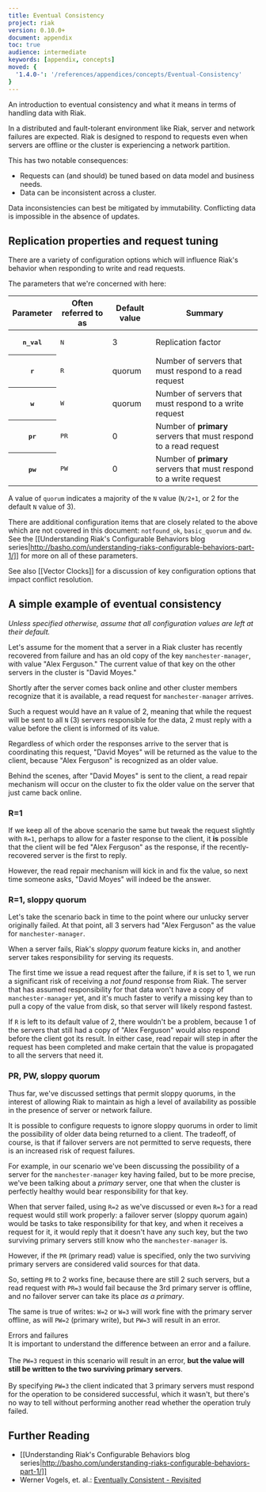 ```yaml
---
title: Eventual Consistency
project: riak
version: 0.10.0+
document: appendix
toc: true
audience: intermediate
keywords: [appendix, concepts]
moved: {
  '1.4.0-': '/references/appendices/concepts/Eventual-Consistency'
}
---
```


An introduction to eventual consistency and what it means in terms of handling data with Riak.

In a distributed and fault-tolerant environment like Riak, server and
network failures are expected. Riak is designed to respond to requests
even when servers are offline or the cluster is experiencing a network
partition.

This has two notable consequences:

* Requests can (and should) be tuned based on data model and business needs.
* Data can be inconsistent across a cluster.

<div class="note">
Data inconsistencies can best be mitigated by
immutability. Conflicting data is impossible in the absence of
updates.
</div>

## Replication properties and request tuning

There are a variety of configuration options which will influence
Riak's behavior when responding to write and read
requests.

The parameters that we're concerned with here:

<table>
<thead><tr><th>Parameter</th><th>Often referred to as</th><th>Default value</th><th>Summary</th></tr></thead>
<tbody>
<tr><th><pre>n_val</pre></th><td><pre>N</pre></td><td>3</td><td>Replication factor</td></tr>
<tr><th><pre>r</pre></th><td><pre>R</pre></td><td>quorum</td><td>Number of servers that must respond to a read request</td></tr>
<tr><th><pre>w</pre></th><td><pre>W</pre></td><td>quorum</td><td>Number of servers that must respond to a write request</td></tr>
<tr><th><pre>pr</pre></th><td><pre>PR</pre></td><td>0</td><td>Number of <b>primary</b> servers that must respond to a read request</td></tr>
<tr><th><pre>pw</pre></th><td><pre>PW</pre></td><td>0</td><td>Number of <b>primary</b> servers that must respond to a write request</td></tr>
</tbody>
</table>

A value of `quorum` indicates a majority of the `N` value (`N/2+1`, or
2 for the default `N` value of 3).

There are additional configuration items that are closely related to
the above which are not covered in this document: `notfound_ok`,
`basic_quorum` and `dw`. See the
[[Understanding Riak's Configurable Behaviors blog series|http://basho.com/understanding-riaks-configurable-behaviors-part-1/]]
for more on all of these parameters.

See also [[Vector Clocks]] for a discussion of key configuration
options that impact conflict resolution.


## A simple example of eventual consistency

*Unless specified otherwise, assume that all configuration values are
 left at their default.*

Let's assume for the moment that a server in a Riak cluster has
recently recovered from failure and has an old copy of the key
`manchester-manager`, with value "Alex Ferguson." The current value of
that key on the other servers in the cluster is "David Moyes."

Shortly after the server comes back online and other cluster members
recognize that it is available, a read request for
`manchester-manager` arrives.

Such a request would have an `R` value of 2, meaning that while the
request will be sent to all `N` (3) servers responsible for the data,
2 must reply with a value before the client is informed of its value.

Regardless of which order the responses arrive to the server that is
coordinating this request, "David Moyes" will be returned as the value
to the client, because "Alex Ferguson" is recognized as an older value.

Behind the scenes, after "David Moyes" is sent to the client, a read
repair mechanism will occur on the cluster to fix the older value on
the server that just came back online.

### R=1

If we keep all of the above scenario the same but tweak the request
slightly with `R=1`, perhaps to allow for a faster response to the
client, it **is** possible that the client will be fed "Alex Ferguson"
as the response, if the recently-recovered server is the first to
reply.

However, the read repair mechanism will kick in and fix the value, so
next time someone asks, "David Moyes" will indeed be the answer.

### R=1, sloppy quorum

Let's take the scenario back in time to the point where our unlucky
server originally failed. At that point, all 3 servers had "Alex
Ferguson" as the value for `manchester-manager`.

When a server fails, Riak's *sloppy quorum* feature kicks in, and
another server takes responsibility for serving its requests.

The first time we issue a read request after the failure, if `R` is
set to 1, we run a significant risk of receiving a *not found*
response from Riak. The server that has assumed responsibility for
that data won't have a copy of `manchester-manager` yet, and it's much
faster to verify a missing key than to pull a copy of the value from
disk, so that server will likely respond fastest.

If `R` is left to its default value of 2, there wouldn't be a problem,
because 1 of the servers that still had a copy of "Alex Ferguson"
would also respond before the client got its result. In either case,
read repair will step in after the request has been completed and make
certain that the value is propagated to all the servers that need it.

### PR, PW, sloppy quorum

Thus far, we've discussed settings that permit sloppy quorums, in the
interest of allowing Riak to maintain as high a level of availability
as possible in the presence of server or network failure.

It is possible to configure requests to ignore sloppy quorums in order
to limit the possibility of older data being returned to a client. The
tradeoff, of course, is that if failover servers are not permitted to
serve requests, there is an increased risk of request failures.

For example, in our scenario we've been discussing the possibility of
a server for the `manchester-manager` key having failed, but to be
more precise, we've been talking about a *primary* server, one that
when the cluster is perfectly healthy would bear responsibility for
that key.

When that server failed, using `R=2` as we've discussed or even `R=3`
for a read request would still work properly: a failover server
(sloppy quorum again) would be tasks to take responsibility for that
key, and when it receives a request for it, it would reply that it
doesn't have any such key, but the two surviving primary servers still
know who the `manchester-manager` is.

However, if the `PR` (primary read) value is specified, only the two
surviving primary servers are considered valid sources for that data.

So, setting `PR` to 2 works fine, because there are still 2 such
servers, but a read request with `PR=3` would fail because the 3rd
primary server is offline, and no failover server can take its place
*as a primary*.

The same is true of writes: `W=2` or `W=3` will work fine with the
primary server offline, as will `PW=2` (primary write), but `PW=3`
will result in an error.

<div class="note"><div class="title">Errors and failures</div>It is
important to understand the difference between an error and a failure.
<br/><br/>
The <code>PW=3</code> request in this scenario will result in an error, <b>but the
value will still be written to the two surviving primary servers</b>.
<br/><br/>
By specifying <code>PW=3</code> the client indicated that 3 primary servers must
respond for the operation to be considered successful, which it
wasn't, but there's no way to tell without performing another read
whether the operation truly failed.</div>


## Further Reading

* [[Understanding Riak's Configurable Behaviors blog series|http://basho.com/understanding-riaks-configurable-behaviors-part-1/]]
* Werner Vogels, et. al.: [Eventually Consistent - Revisited](http://www.allthingsdistributed.com/2008/12/eventually_consistent.html)
